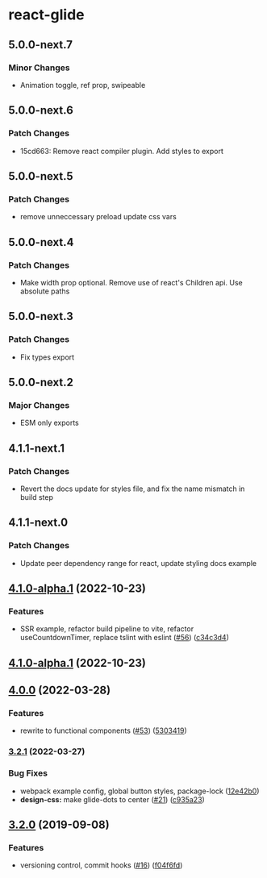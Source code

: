 # react-glide

## 5.0.0-next.7

### Minor Changes

- Animation toggle, ref prop, swipeable

## 5.0.0-next.6

### Patch Changes

- 15cd663: Remove react compiler plugin. Add styles to export

## 5.0.0-next.5

### Patch Changes

- remove unneccessary preload update css vars

## 5.0.0-next.4

### Patch Changes

- Make width prop optional. Remove use of react's Children api. Use absolute paths

## 5.0.0-next.3

### Patch Changes

- Fix types export

## 5.0.0-next.2

### Major Changes

- ESM only exports

## 4.1.1-next.1

### Patch Changes

- Revert the docs update for styles file, and fix the name mismatch in build step

## 4.1.1-next.0

### Patch Changes

- Update peer dependency range for react, update styling docs example

## [4.1.0-alpha.1](https://github.com/andrewangelle/react-glide/compare/v4.0.0...v4.1.0-alpha.1) (2022-10-23)

### Features

- SSR example, refactor build pipeline to vite, refactor useCountdownTimer, replace tslint with eslint ([#56](https://github.com/andrewangelle/react-glide/issues/56)) ([c34c3d4](https://github.com/andrewangelle/react-glide/commit/c34c3d4))

## [4.1.0-alpha.1](https://github.com/andrewangelle/react-glide/compare/v4.1.0-alpha.0...v4.1.0-alpha.1) (2022-10-23)

## [4.0.0](https://github.com/andrewangelle/react-glide/compare/v3.2.1...v4.0.0) (2022-03-28)

### Features

- rewrite to functional components ([#53](https://github.com/andrewangelle/react-glide/issues/53)) ([5303419](https://github.com/andrewangelle/react-glide/commit/5303419))

### [3.2.1](https://github.com/andrewangelle/react-glide/compare/v3.2.0...v3.2.1) (2022-03-27)

### Bug Fixes

- webpack example config, global button styles, package-lock ([12e42b0](https://github.com/andrewangelle/react-glide/commit/12e42b0))
- **design-css:** make glide-dots to center ([#21](https://github.com/andrewangelle/react-glide/issues/21)) ([c935a23](https://github.com/andrewangelle/react-glide/commit/c935a23))

## [3.2.0](https://github.com/andrewangelle/react-glide/compare/v2.0.0...v3.2.0) (2019-09-08)

### Features

- versioning control, commit hooks ([#16](https://github.com/andrewangelle/react-glide/issues/16)) ([f04f6fd](https://github.com/andrewangelle/react-glide/commit/f04f6fd))
